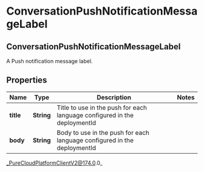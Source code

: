 # ConversationPushNotificationMessageLabel

## ConversationPushNotificationMessageLabel
A Push notification message label.

## Properties

|Name | Type | Description | Notes|
|------------ | ------------- | ------------- | -------------|
| **title** | **String** | Title to use in the push for each language configured in the deploymentId | |
| **body** | **String** | Body to use in the push for each language configured in the deploymentId | |



_PureCloudPlatformClientV2@174.0.0_
